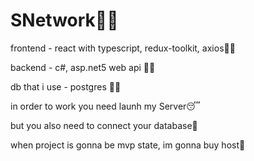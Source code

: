 # SNetwork😶‍🌫️

frontend - react with typescript, redux-toolkit, axios😶‍🌫️

backend - c#, asp.net5 web api 😶‍🌫️

db that i use - postgres 😶‍🌫️

in order to work you need launh my Server😴

but you also need to connect your database🤕

when project is gonna be mvp state, im gonna buy host🥸
